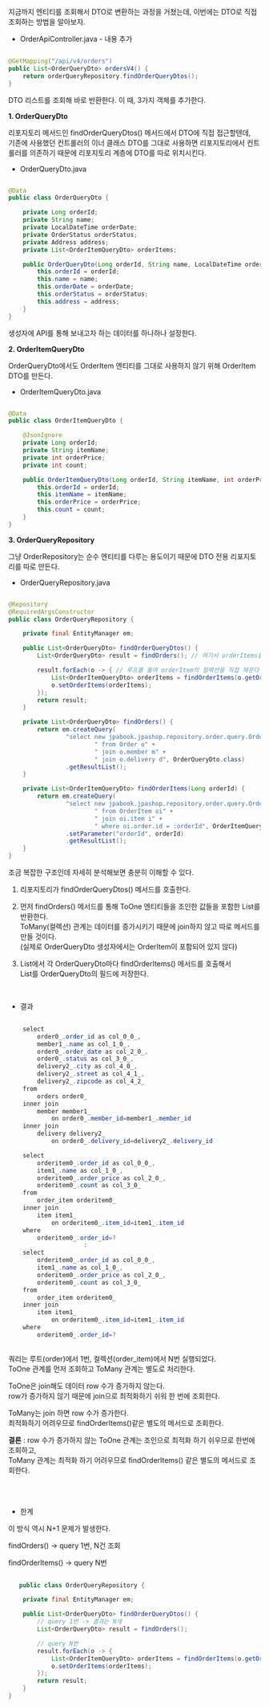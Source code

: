 지금까지 엔티티를 조회해서 DTO로 변환하는 과정을 거쳤는데, 이번에는 DTO로 직접 조회하는 방법을 알아보자.

* OrderApiController.java - 내용 추가

```java

@GetMapping("/api/v4/orders")
public List<OrderQueryDto> ordersV4() {
    return orderQueryRepository.findOrderQueryDtos();
}

```

DTO 리스트를 조회해 바로 반환한다. 이 때, 3가지 객체를 추가한다.

**1. OrderQueryDto**

리포지토리 메서드인 findOrderQueryDtos() 메서드에서 DTO에 직접 접근할텐데, <br/>
기존에 사용했던 컨트롤러의 이너 클래스 DTO를 그대로 사용하면 리포지토리에서 컨트롤러를 의존하기 때문에 리포지토리 계층에 DTO를 따로 위치시킨다.

* OrderQueryDto.java

```java

@Data
public class OrderQueryDto {

    private Long orderId;
    private String name;
    private LocalDateTime orderDate;
    private OrderStatus orderStatus;
    private Address address;
    private List<OrderItemQueryDto> orderItems;

    public OrderQueryDto(Long orderId, String name, LocalDateTime orderDate, OrderStatus orderStatus, Address address) {
        this.orderId = orderId;
        this.name = name;
        this.orderDate = orderDate;
        this.orderStatus = orderStatus;
        this.address = address;
    }
}

```

생성자에 API를 통해 보내고자 하는 데이터를 하나하나 설정한다.

**2. OrderItemQueryDto**

OrderQueryDto에서도 OrderItem 엔티티를 그대로 사용하지 않기 위해 OrderItem DTO를 만든다.

* OrderItemQueryDto.java

```java

@Data
public class OrderItemQueryDto {

    @JsonIgnore
    private Long orderId;
    private String itemName;
    private int orderPrice;
    private int count;

    public OrderItemQueryDto(Long orderId, String itemName, int orderPrice, int count) {
        this.orderId = orderId;
        this.itemName = itemName;
        this.orderPrice = orderPrice;
        this.count = count;
    }
}

```

**3. OrderQueryRepository**

그냥 OrderRepository는 순수 엔티티를 다루는 용도이기 때문에 DTO 전용 리포지토리를 따로 만든다.

* OrderQueryRepository.java

```java

@Repository
@RequiredArgsConstructor
public class OrderQueryRepository {

    private final EntityManager em;

    public List<OrderQueryDto> findOrderQueryDtos() {
        List<OrderQueryDto> result = findOrders(); // 여기서 orderItems를 컬렉션으로 가져올 수 없으니

        result.forEach(o -> { // 루프를 돌며 orderItem의 컬렉션을 직접 채운다 
            List<OrderItemQueryDto> orderItems = findOrderItems(o.getOrderId());
            o.setOrderItems(orderItems);
        });
        return result;
    }

    private List<OrderQueryDto> findOrders() {
        return em.createQuery(
                "select new jpabook.jpashop.repository.order.query.OrderQueryDto(o.id, m.name, o.orderDate, o.status, d.address)" +
                        " from Order o" +
                        " join o.member m" +
                        " join o.delivery d", OrderQueryDto.class)
                .getResultList();
    }

    private List<OrderItemQueryDto> findOrderItems(Long orderId) {
        return em.createQuery(
                "select new jpabook.jpashop.repository.order.query.OrderItemQueryDto(oi.order.id, i.name, oi.orderPrice, oi.count)" +
                        " from OrderItem oi" +
                        " join oi.item i" +
                        " where oi.order.id = :orderId", OrderItemQueryDto.class)
                .setParameter("orderId", orderId)
                .getResultList();
    }
}

```

조금 복잡한 구조인데 자세히 분석해보면 충분히 이해할 수 있다.


1. 리포지토리가 findOrderQueryDtos() 메서드를 호출한다.

 
2. 먼저 findOrders() 메서드를 통해 ToOne 엔티티들을 조인한 값들을 포함한 List<OrderQueryDto>를 반환한다. <br/>
ToMany(컬렉션) 관계는 데이터를 증가시키기 때문에 join하지 않고 따로 메서드를 만들 것이다. <br/>
(실제로 OrderQueryDto 생성자에서는 OrderItem이 포함되어 있지 않다)

 
3. List<OrderQueryDto>에서 각 OrderQueryDto마다 findOrderItems() 메서드를 호출해서 <br/>
  List<OrdeItemQueryDto>를 OrderQueryDto의 필드에 저장한다.
  <br/>
    
    
* 결과
    
```java
    
    select
        order0_.order_id as col_0_0_,
        member1_.name as col_1_0_,
        order0_.order_date as col_2_0_,
        order0_.status as col_3_0_,
        delivery2_.city as col_4_0_,
        delivery2_.street as col_4_1_,
        delivery2_.zipcode as col_4_2_ 
    from
        orders order0_ 
    inner join
        member member1_ 
            on order0_.member_id=member1_.member_id 
    inner join
        delivery delivery2_ 
            on order0_.delivery_id=delivery2_.delivery_id

    select
        orderitem0_.order_id as col_0_0_,
        item1_.name as col_1_0_,
        orderitem0_.order_price as col_2_0_,
        orderitem0_.count as col_3_0_ 
    from
        order_item orderitem0_ 
    inner join
        item item1_ 
            on orderitem0_.item_id=item1_.item_id 
    where
        orderitem0_.order_id=?
                     : 
    select
        orderitem0_.order_id as col_0_0_,
        item1_.name as col_1_0_,
        orderitem0_.order_price as col_2_0_,
        orderitem0_.count as col_3_0_ 
    from
        order_item orderitem0_ 
    inner join
        item item1_ 
            on orderitem0_.item_id=item1_.item_id 
    where
        orderitem0_.order_id=?
    
```    
    
    
쿼리는 루트(order)에서 1번, 컬렉션(order_item)에서 N번 실행되었다. <br/>
ToOne 관계를 먼저 조회하고 ToMany 관계는 별도로 처리한다.
    
ToOne은 join해도 데이터 row 수가 증가하지 않는다. <br/>
row가 증가하지 않기 때문에 join으로 최적화하기 쉬워 한 번에 조회한다.
    
ToMany는 join 하면 row 수가 증가한다. <br/>
최적화하기 어려우므로 findOrderItems()같은 별도의 메서드로 조회한다.    
    
  
**결론** : row 수가 증가하지 않는 ToOne 관계는 조인으로 최적화 하기 쉬우므로 한번에 조회하고, <br/>
  ToMany 관계는 최적화 하기 어려우므로 findOrderItems() 같은 별도의 메서드로 조회한다.
  
<br/><br/>    
    
* 한계

이 방식 역시 N+1 문제가 발생한다.

findOrders() -> query 1번, N건 조회

findOrderItems() -> query N번
    
```java
    
   public class OrderQueryRepository {

    private final EntityManager em;

    public List<OrderQueryDto> findOrderQueryDtos() {
        // query 1번 -> 결과는 N개
        List<OrderQueryDto> result = findOrders();

        // query N번
        result.forEach(o -> {
            List<OrderItemQueryDto> orderItems = findOrderItems(o.getOrderId());
            o.setOrderItems(orderItems);
        });
        return result;
    }
} 
    
```    
    
    
    
    
    
    
    
    
    
    
